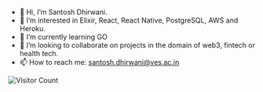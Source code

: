 - 👋 Hi, I’m Santosh Dhirwani.
- 👀 I’m interested in Elixir, React, React Native, PostgreSQL, AWS and Heroku.
- 🌱 I’m currently learning GO
- 💞️ I’m looking to collaborate on projects in the domain of web3, fintech or health tech.
- 📫 How to reach me: santosh.dhirwani@ves.ac.in

![Visitor Count](https://profile-counter.glitch.me/santoshD93/count.svg)

<!---
santoshD93/santoshD93 is a ✨ special ✨ repository because its `README.md` (this file) appears on your GitHub profile.
You can click the Preview link to take a look at your changes.
--->
